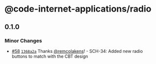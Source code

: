 # @code-internet-applications/radio

## 0.1.0

### Minor Changes

- [#58](https://github.com/code-internet-applications/cbt-hydrogen/pull/58)
  [`1368a2a`](https://github.com/code-internet-applications/cbt-hydrogen/commit/1368a2a1daf50c12e752b301a3453b253269f391)
  Thanks [@remcolakens](https://github.com/remcolakens)! - SCH-34: Added new
  radio buttons to match with the CBT design
